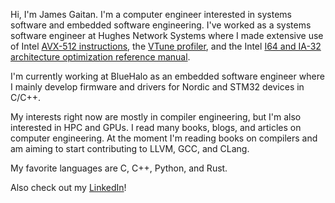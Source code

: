Hi, I'm James Gaitan. I'm a computer engineer interested in systems software and embedded software engineering. I've worked as a systems software engineer 
at Hughes Network Systems where I made extensive use of Intel [AVX-512 instructions](https://www.intel.com/content/www/us/en/developer/articles/technical/intel-avx-512-instructions.html),
the [VTune profiler](https://www.intel.com/content/www/us/en/developer/tools/oneapi/vtune-profiler.html#gs.d506ko), and the Intel [I64 and IA-32 
architecture optimization reference manual](https://www.intel.com/content/dam/doc/manual/64-ia-32-architectures-optimization-manual.pdf).

I'm currently working at BlueHalo as an embedded software engineer where I mainly develop firmware and drivers for Nordic and STM32 devices in C/C++.

My interests right now are mostly in compiler engineering, but I'm also interested in HPC and GPUs. I read many books, blogs, and articles on computer 
engineering. At the moment I'm reading books on compilers and am aiming to start contributing to LLVM, GCC, and CLang.

My favorite languages are C, C++, Python, and Rust.

Also check out my [LinkedIn](https://www.linkedin.com/in/james-gaitan-783642161/)!
